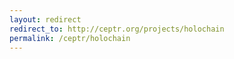 ```yaml
---
layout: redirect
redirect_to: http://ceptr.org/projects/holochain
permalink: /ceptr/holochain
---
```

